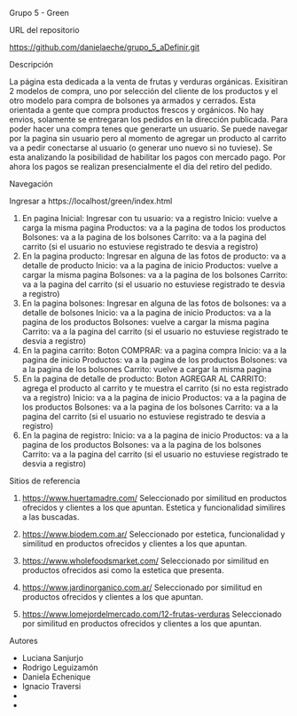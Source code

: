 Grupo 5 - Green

URL del repositorio

https://github.com/danielaeche/grupo_5_aDefinir.git


Descripción

La página esta dedicada a la venta de frutas y verduras orgánicas. Exisitiran 2 modelos de compra, uno por selección del cliente de los productos y el otro modelo para compra de bolsones ya armados y cerrados.
Esta orientada a gente que compra productos frescos y orgánicos.
No hay envios, solamente se entregaran los pedidos en la dirección publicada.
Para poder hacer una compra tenes que generarte un usuario. Se puede navegar por la pagina sin usuario pero al momento de agregar un producto al carrito va a pedir conectarse al usuario (o generar uno nuevo si no tuviese).
Se esta analizando la posibilidad de habilitar los pagos con mercado pago. Por ahora los pagos se realizan presencialmente el dia del retiro del pedido.


Navegación

Ingresar a https://localhost/green/index.html

1) En pagina Inicial:
Ingresar con tu usuario: va a registro
Inicio: vuelve a carga la misma pagina
Productos: va a la pagina de todos los productos
Bolsones: va a la pagina de los bolsones 
Carrito: va a la pagina del carrito (si el usuario no estuviese registrado te desvia a registro)
2) En la pagina producto:
Ingresar en alguna de las fotos de producto: va a detalle de producto
Inicio: va a la pagina de inicio
Productos: vuelve a cargar la misma pagina
Bolsones: va a la pagina de los bolsones 
Carrito: va a la pagina del carrito (si el usuario no estuviese registrado te desvia a registro)
3) En la pagina bolsones:
Ingresar en alguna de las fotos de bolsones: va a detalle de bolsones
Inicio: va a la pagina de inicio
Productos: va a la pagina de los productos
Bolsones: vuelve a cargar la misma pagina
Carrito: va a la pagina del carrito (si el usuario no estuviese registrado te desvia a registro)
4) En la pagina carrito:
Boton COMPRAR: va a pagina compra
Inicio: va a la pagina de inicio
Productos: va a la pagina de los productos
Bolsones: va a la pagina de los bolsones
Carrito: vuelve a cargar la misma pagina
5) En la pagina de detalle de producto:
Boton AGREGAR AL CARRITO: agrega el producto al carrito y te muestra el carrito (si no esta registrado va a registro)
Inicio: va a la pagina de inicio
Productos: va a la pagina de los productos
Bolsones: va a la pagina de los bolsones
Carrito: va a la pagina del carrito (si el usuario no estuviese registrado te desvia a registro)
6) En la pagina de registro:
Inicio: va a la pagina de inicio
Productos: va a la pagina de los productos
Bolsones: va a la pagina de los bolsones
Carrito: va a la pagina del carrito (si el usuario no estuviese registrado te desvia a registro)


Sitios de referencia

1) https://www.huertamadre.com/
Seleccionado por similitud en productos ofrecidos y clientes a los que apuntan. Estetica y funcionalidad similires a las buscadas.

2) https://www.biodem.com.ar/
Seleccionado por estetica, funcionalidad y similitud en productos ofrecidos y clientes a los que apuntan.

3) https://www.wholefoodsmarket.com/
Seleccionado por similitud en productos ofrecidos asi como la estetica que presenta.

4) https://www.jardinorganico.com.ar/
Seleccionado por similitud en productos ofrecidos y clientes a los que apuntan.

5) https://www.lomejordelmercado.com/12-frutas-verduras
Seleccionado por similitud en productos ofrecidos y clientes a los que apuntan.


Autores
- Luciana Sanjurjo
- Rodrigo Leguizamón
- Daniela Echenique
- Ignacio Traversi
-
-

